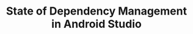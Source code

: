---
layout: talk
section-type: talk
title: "State of Dependency Management in Android Studio"
technology: Android
cover-img: "img/talks/as-cover.png"
thumb-img: "img/talks/as.png"
permalink: /talks/sodm-devfest-melbourne
location: "DevFest Melbourne 2023"
type: "In Person"
presentation-id: "2PACX-1vSmqp1fdG7aqmvEJJ6KYg3QGzT-WQ_BHS3Zvmh3gLJzq3Vc_o2iyblaWlpdOEf8toSsJI6WDEBEcocj"
youtube-id: "adli09cJuBo"
code-at:
    title: "GitHub"
    url: "https://github.com/kartikarora/android-14"
---